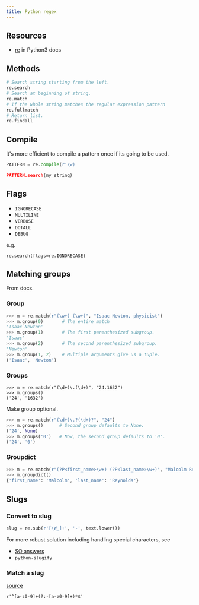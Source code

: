 ```yaml
---
title: Python regex
---
```


## Resources

- [re](https://docs.python.org/3/library/re.html) in Python3 docs


## Methods

```python
# Search string starting from the left.
re.search
# Search at beginning of string.
re.match
# If the whole string matches the regular expression pattern
re.fullmatch
# Return list.
re.findall
```


## Compile

It's more efficient to compile a pattern once if its going to be used.

```python
PATTERN = re.compile(r'\w)

PATTERN.search(my_string)
```


## Flags

- `IGNORECASE`
- `MULTILINE`
- `VERBOSE`
- `DOTALL`
- `DEBUG`

e.g.
```
re.search(flags=re.IGNORECASE)
```

## Matching groups

From docs.

### Group

```python
>>> m = re.match(r"(\w+) (\w+)", "Isaac Newton, physicist")
>>> m.group(0)       # The entire match
'Isaac Newton'
>>> m.group(1)       # The first parenthesized subgroup.
'Isaac'
>>> m.group(2)       # The second parenthesized subgroup.
'Newton'
>>> m.group(1, 2)    # Multiple arguments give us a tuple.
('Isaac', 'Newton')
```

### Groups

```
>>> m = re.match(r"(\d+)\.(\d+)", "24.1632")
>>> m.groups()
('24', '1632')
```

Make group optional.

```python
>>> m = re.match(r"(\d+)\.?(\d+)?", "24")
>>> m.groups()      # Second group defaults to None.
('24', None)
>>> m.groups('0')   # Now, the second group defaults to '0'.
('24', '0')
```

### Groupdict

```python
>>> m = re.match(r"(?P<first_name>\w+) (?P<last_name>\w+)", "Malcolm Reynolds")
>>> m.groupdict()
{'first_name': 'Malcolm', 'last_name': 'Reynolds'}
```

## Slugs

### Convert to slug

```python
slug = re.sub(r'[\W_]+', '-', text.lower())
```

For more robust solution including handling special characters, see

- [SO answers](https://stackoverflow.com/questions/5574042/string-slugification-in-python)
- `python-slugify`

### Match a slug

[source](https://www.regextester.com/104056)

`r'^[a-z0-9]+(?:-[a-z0-9]+)*$'`
